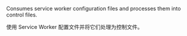 Consumes service worker configuration files and processes them into control files.

使用 Service Worker 配置文件并将它们处理为控制文件。